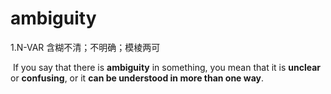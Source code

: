 # ambiguity

1.N-VAR 含糊不清；不明确；模棱两可

​	If you say that there is **ambiguity** in something, you mean that it is **unclear** or **confusing**, or it **can be understood in more than one way**.